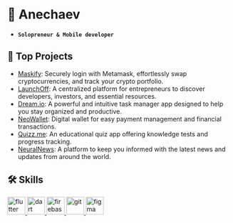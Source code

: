 # 🌟 Anechaev
- **`Solopreneur & Mobile developer`**

## 🚀 Top Projects
- [Maskify](https://github.com/Anechaev06/maskify): Securely login with Metamask, effortlessly swap cryptocurrencies, and track your crypto portfolio.
- [LaunchOff](https://github.com/Anechaev06/launchoff): A centralized platform for entrepreneurs to discover developers, investors, and essential resources.
- [Dream.io](https://github.com/Anechaev06/Dream.io): A powerful and intuitive task manager app designed to help you stay organized and productive.
- [NeoWallet](https://github.com/Anechaev06/wallet_app): Digital wallet for easy payment management and financial transactions.
- [Quizz.me](https://github.com/Anechaev06/quizz_me): An educational quiz app offering knowledge tests and progress tracking.
- [NeuralNews](https://github.com/Anechaev06/news_app): A platform to keep you informed with the latest news and updates from around the world.

## 🛠 Skills
<div id="skills" align="left">
  <!-- Flutter Skill -->
  <a href="https://flutter.dev" target="_blank" rel="noreferrer">
    <img src="https://www.vectorlogo.zone/logos/flutterio/flutterio-icon.svg" alt="flutter" width="40" height="40"/>
  </a>
  
  <!-- Dart Skill -->
  <a href="https://dart.dev" target="_blank" rel="noreferrer">
    <img src="https://www.vectorlogo.zone/logos/dartlang/dartlang-icon.svg" alt="dart" width="40" height="40"/>
  </a>
  
  <!-- Firebase Skill -->
  <a href="https://firebase.google.com/" target="_blank" rel="noreferrer">
    <img src="https://www.vectorlogo.zone/logos/firebase/firebase-icon.svg" alt="firebase" width="40" height="40"/>
  </a>
  
  <!-- Git Skill -->
  <a href="https://git-scm.com/" target="_blank" rel="noreferrer">
    <img src="https://www.vectorlogo.zone/logos/git-scm/git-scm-icon.svg" alt="git" width="40" height="40"/>
  </a>
  
  <!-- Figma Skill -->
  <a href="https://www.figma.com/" target="_blank" rel="noreferrer">
    <img src="https://www.vectorlogo.zone/logos/figma/figma-icon.svg" alt="figma" width="40" height="40"/>
  </a>
</div>
